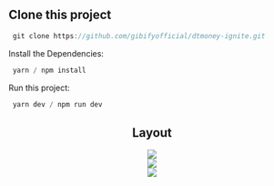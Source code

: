 ## Clone this project

```js
 git clone https://github.com/gibifyofficial/dtmoney-ignite.git
```
Install the Dependencies:

```js
 yarn / npm install
```
Run this project:

```js
 yarn dev / npm run dev
```




<div align="center">
  
  ## Layout
  
<img src="https://github.com/gibifyofficial/dtmoney-ignite/blob/master/public/Capa-desktop.png" />
  <br>
<img src="https://github.com/gibifyofficial/dtmoney-ignite/blob/master/public/Model-desktop.png" />
  <br>
<img src="https://github.com/gibifyofficial/dtmoney-ignite/blob/master/public/capa-mobile.png" />

</div>
